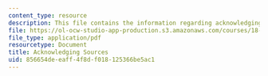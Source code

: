 ```yaml
---
content_type: resource
description: This file contains the information regarding acknowledging sources.
file: https://ol-ocw-studio-app-production.s3.amazonaws.com/courses/18-310-principles-of-discrete-applied-mathematics-fall-2013/856654deeaff4f8df018125366be5ac1_MIT18_310F13_acknowledg.pdf
file_type: application/pdf
resourcetype: Document
title: Acknowledging Sources
uid: 856654de-eaff-4f8d-f018-125366be5ac1
---
```

